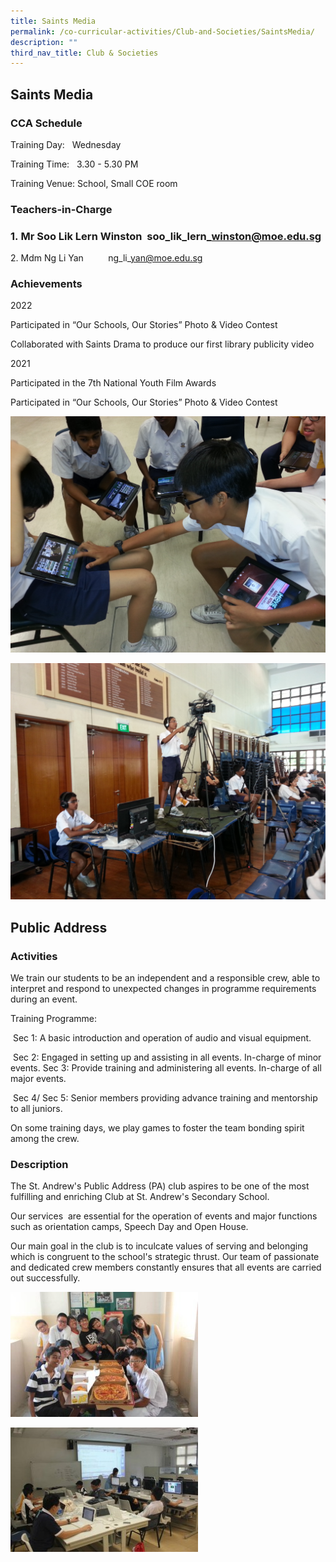 ```yaml
---
title: Saints Media
permalink: /co-curricular-activities/Club-and-Societies/SaintsMedia/
description: ""
third_nav_title: Club & Societies
---
```

## Saints Media 

  

### CCA Schedule

  

Training Day:   Wednesday

Training Time:   3.30 - 5.30 PM

Training Venue: School, Small COE room

  

### Teachers-in-Charge

### 1. Mr Soo Lik Lern Winston  soo\_lik\_lern\_winston@moe.edu.sg

2\. Mdm Ng Li Yan          ng\_li\_yan@moe.edu.sg

  

### Achievements

2022

Participated in “Our Schools, Our Stories” Photo & Video Contest 

Collaborated with Saints Drama to produce our first library publicity video

  

2021  

Participated in the 7th National Youth Film Awards  

Participated in “Our Schools, Our Stories” Photo & Video Contest

![](/images/2013-08-28%20Saints%20TV%20Training%20Program.jpg)

![](/images/2014-03-10%20Intro%20to%20Jazz%20Concert.jpg)


Public Address
--------------

  

### Activities

We train our students to be an independent and a responsible crew, able to interpret and respond to unexpected changes in programme requirements during an event. 

  

Training Programme: 

 Sec 1: A basic introduction and operation of audio and visual equipment. 

 Sec 2: Engaged in setting up and assisting in all events. In-charge of minor events. Sec 3: Provide training and administering all events. In-charge of all major events. 

 Sec 4/ Sec 5: Senior members providing advance training and mentorship to all juniors. 

  

On some training days, we play games to foster the team bonding spirit among the crew.

  

### **Description**

The St. Andrew's Public Address (PA) club aspires to be one of the most fulfilling and enriching Club at St. Andrew's Secondary School.   

  

Our services  are essential for the operation of events and major functions such as orientation camps, Speech Day and Open House.

  

Our main goal in the club is to inculcate values of serving and belonging which is congruent to the school's strategic thrust. Our team of passionate and dedicated crew members constantly ensures that all events are carried out successfully.

![](/images/image002.jpg)

![](/images/image004.jpg)